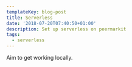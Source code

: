 ```yaml
---
templateKey: blog-post
title: Serverless
date: '2018-07-20T07:40:50+01:00'
description: Set up serverless on peermarkit
tags:
  - serverless
---
```

Aim to get working locally.
